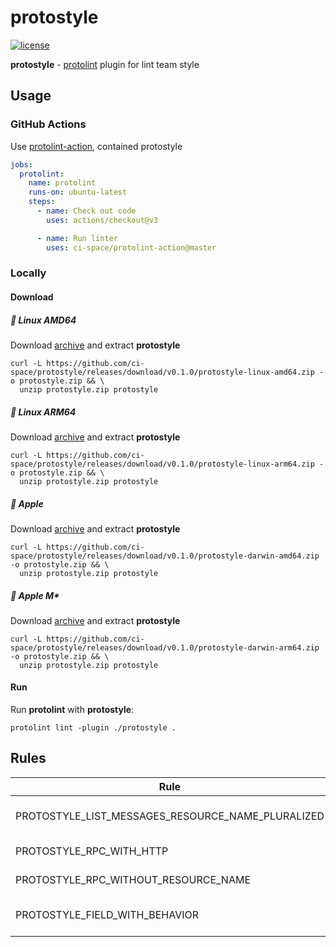 # protostyle

[![license](http://img.shields.io/badge/license-MIT-red.svg?style=flat)](https://raw.githubusercontent.com/ci-space/protostyle/master/LICENSE)

**protostyle** - [protolint](https://github.com/yoheimuta/protolint) plugin for lint team style

## Usage

### GitHub Actions

Use [protolint-action](https://github.com/ci-space/protolint-action), contained protostyle

```yaml
jobs:
  protolint:
    name: protolint
    runs-on: ubuntu-latest
    steps:
      - name: Check out code
        uses: actions/checkout@v3

      - name: Run linter
        uses: ci-space/protolint-action@master
```

### Locally

#### Download

##### 🐧 Linux AMD64
Download [archive](https://github.com/ci-space/protostyle/releases/download/v0.1.0/protostyle-linux-amd64.zip) and extract **protostyle**
```shell
curl -L https://github.com/ci-space/protostyle/releases/download/v0.1.0/protostyle-linux-amd64.zip -o protostyle.zip && \
  unzip protostyle.zip protostyle
```

##### 🐧 Linux ARM64
Download [archive](https://github.com/ci-space/protostyle/releases/download/v0.1.0/protostyle-linux-arm64.zip) and extract **protostyle**
```shell
curl -L https://github.com/ci-space/protostyle/releases/download/v0.1.0/protostyle-linux-arm64.zip -o protostyle.zip && \
  unzip protostyle.zip protostyle
```

##### 🍏 Apple
Download [archive](https://github.com/ci-space/protostyle/releases/download/v0.1.0/protostyle-darwin-amd64.zip) and extract **protostyle**
```shell
curl -L https://github.com/ci-space/protostyle/releases/download/v0.1.0/protostyle-darwin-amd64.zip -o protostyle.zip && \
  unzip protostyle.zip protostyle
```

##### 🍏 Apple M*
Download [archive](https://github.com/ci-space/protostyle/releases/download/v0.1.0/protostyle-darwin-arm64.zip) and extract **protostyle**
```shell
curl -L https://github.com/ci-space/protostyle/releases/download/v0.1.0/protostyle-darwin-arm64.zip -o protostyle.zip && \
  unzip protostyle.zip protostyle
```

#### Run

Run **protolint** with **protostyle**:
```shell
protolint lint -plugin ./protostyle .
```

## Rules

| Rule                                              | Fixable | Description                                                 |
|---------------------------------------------------|---------|-------------------------------------------------------------|
| PROTOSTYLE_LIST_MESSAGES_RESOURCE_NAME_PLURALIZED | ✅       | List request/response must have pluralized resource name    |
| PROTOSTYLE_RPC_WITH_HTTP                          | -       | Method must have http option                                |
| PROTOSTYLE_RPC_WITHOUT_RESOURCE_NAME              | ✅       | Method must not contain resource name                       |
| PROTOSTYLE_FIELD_WITH_BEHAVIOR                    | -       | Field must have behavior option (google.api.field_behavior) |
